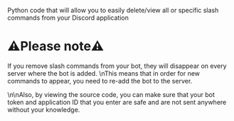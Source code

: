 Python code that will allow you to easily delete/view all or specific slash commands from your Discord application

# ⚠️Please note⚠️
If you remove slash commands from your bot, they will disappear on every server where the bot is added.
\nThis means that in order for new commands to appear, you need to re-add the bot to the server.

\n\nAlso, by viewing the source code, you can make sure that your bot token and application ID that you enter are safe and are not sent anywhere without your knowledge.

